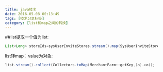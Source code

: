 ```yaml
---
title: java技术
date: 2016-05-08 00:13:49
tags: [技术分享标签]
category: [list和map之间的转换]
---
```


##list提取一个值为list:
```java
List<Long> storeIds=sysUserInviteStores.stream().map(SysUserInviteStore::getStoreId).collect(Collectors.toList());
```

list转map：value为对象:
```java
list.stream().collect(Collectors.toMap(MerchantParm::getKey,(o)->o));
```